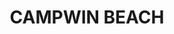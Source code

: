 ---
lastmod: '2025-04-06T06:05:21+00:00'
latitude: -21.43004
layout: suburb
longitude: 149.178072
postcode: '4737'
state: QLD
title: CAMPWIN BEACH
url: /qld/campwin-beach/
---